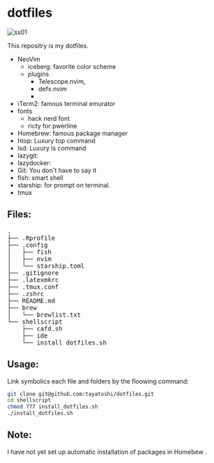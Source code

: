 dotfiles
========
![ss01](/screenshot/ss_01.png)

This repositry is my dotfiles.
- NeoVim
    - iceberg: favorite color scheme
    - plugins
        - Telescope.nvim,
        - defx.nvim
        - 
- iTerm2: famous terminal emurator
- fonts
    - hack nerd font
    - ricty for pwerline
- Homebrew: famous package manager
- htop: Luxury top command
- lsd: Luxury ls command
- lazygit:
- lazydocker:
- Git: You don't have to say it
- fish: smart shell
- starship: for prompt on terminal.
- tmux

Files:
-------------
<pre>
.
├── .Rprofile
├── .config
│   ├── fish
│   ├── nvim
│   └── starship.toml
├── .gitignore
├── .latexmkrc
├── .tmux.conf
├── .zshrc
├── README.md
├── brew
│   └── brewlist.txt
└── shellscript
    ├── cafd.sh
    ├── ide
    └── install_dotfiles.sh
</pre>

Usage:
-------------
Link symbolics each file and folders by the floowing command:
```bash
git clone git@github.com:tayatoshi/dotfiles.git
cd shellscript
chmod 777 install_dotfiles.sh
./install_dotfiles.sh
```

Note:
-------------
I have not yet set up automatic installation of packages in Homebew .

